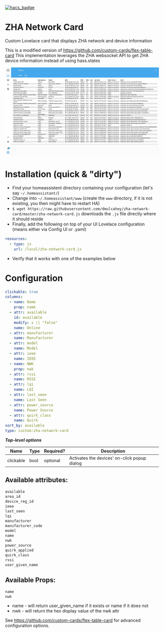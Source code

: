 [![hacs_badge](https://img.shields.io/badge/HACS-Custom-41BDF5.svg)](https://github.com/hacs/integration)

# ZHA Network Card

Custom Lovelace card that displays ZHA network and device information

This is a modified version of
https://github.com/custom-cards/flex-table-card This implementation
leverages the ZHA websocket API to get ZHA device information instead of
using hass.states

![Example](./screenshot.jpg)

# Installation (quick & "dirty")

- Find your homeassistent directory containing your configuration (let's
  say `~/.homeassistant/`)
- Change into `~/.homeassistant/www` (create the `www` directory, if it is
  not existing, you then might have to restart HA)
- `$ wget https://raw.githubusercontent.com/dmulcahey/zha-network-card/master/zha-network-card.js`
  downloads the `.js` file directly where it should reside
- Finally, add the following on top of your UI Lovelace configuration
  (means either via Config UI or .yaml)

```yaml
resources:
  - type: js
    url: /local/zha-network-card.js
```

- Verify that it works with one of the examples below

# Configuration

```yaml
clickable: true
columns:
  - name: Name
    prop: name
  - attr: available
    id: available
    modify: x || "false"
    name: Online
  - attr: manufacturer
    name: Manufacturer
  - attr: model
    name: Model
  - attr: ieee
    name: IEEE
  - name: NWK
    prop: nwk
  - attr: rssi
    name: RSSI
  - attr: lqi
    name: LQI
  - attr: last_seen
    name: Last Seen
  - attr: power_source
    name: Power Source
  - attr: quirk_class
    name: Quirk
sort_by: available
type: custom:zha-network-card
```

***Top-level options***

| Name      | Type | Required? | Description                                  |
| --------- | ---- | --------- | -------------------------------------------- |
| clickable | bool | optional  | Activates the devices' on-click popup dialog |

## Available attributes:

```plaintext
available
area_id
device_reg_id
ieee
last_seen
lqi
manufacturer
manufacturer_code
model
name
nwk
power_source
quirk_applied
quirk_class
rssi
user_given_name
```

## Available Props:

```plaintext
name
nwk
```

- name - will return user_given_name if it exists or name if it does not
- nwk - will return the hex display value of the nwk attr

See https://github.com/custom-cards/flex-table-card for advanced
configuration options.
